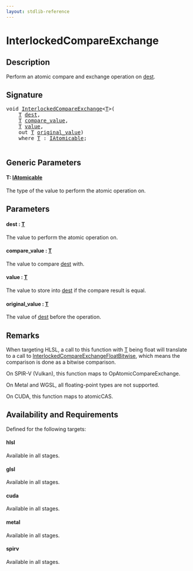 ```yaml
---
layout: stdlib-reference
---
```


# InterlockedCompareExchange

## Description

Perform an atomic compare and exchange operation on <span class='code'><a href="interlockedcompareexchange-0bi.html#decl-dest" class="code_param">dest</a></span>.



## Signature 

<pre>
<span class="code_keyword">void</span> <a href="interlockedcompareexchange-0bi.html">InterlockedCompareExchange</a>&lt;<a href="interlockedcompareexchange-0bi.html#typeparam-T" class="code_type">T</a>&gt;(
    <a href="interlockedcompareexchange-0bi.html#typeparam-T" class="code_type">T</a> <a href="interlockedcompareexchange-0bi.html#decl-dest" class="code_param">dest</a>,
    <a href="interlockedcompareexchange-0bi.html#typeparam-T" class="code_type">T</a> <a href="interlockedcompareexchange-0bi.html#decl-compare_value" class="code_param">compare_value</a>,
    <a href="interlockedcompareexchange-0bi.html#typeparam-T" class="code_type">T</a> <a href="interlockedcompareexchange-0bi.html#decl-value" class="code_param">value</a>,
    <span class="code_keyword">out</span> <a href="interlockedcompareexchange-0bi.html#typeparam-T" class="code_type">T</a> <a href="interlockedcompareexchange-0bi.html#decl-original_value" class="code_param">original_value</a>)
    <span class='code_keyword'>where</span> <a href="interlockedcompareexchange-0bi.html#typeparam-T" class="code_type">T</a> : <a href="index.html" class="code_type">IAtomicable</a>;

</pre>

## Generic Parameters

####  <a id="typeparam-T"></a>T: [IAtomicable](../interfaces/iatomicable-01/index)
The type of the value to perform the atomic operation on.


## Parameters

####  <a id="decl-dest"></a>dest  : [T](interlockedcompareexchange-0bi#typeparam-T)
The value to perform the atomic operation on.

####  <a id="decl-compare_value"></a>compare\_value  : [T](interlockedcompareexchange-0bi#typeparam-T)
The value to compare <span class='code'><a href="interlockedcompareexchange-0bi.html#decl-dest" class="code_param">dest</a></span> with.

####  <a id="decl-value"></a>value  : [T](interlockedcompareexchange-0bi#typeparam-T)
The value to store into <span class='code'><a href="interlockedcompareexchange-0bi.html#decl-dest" class="code_param">dest</a></span> if the compare result is equal.

####  <a id="decl-original_value"></a>original\_value  : [T](interlockedcompareexchange-0bi#typeparam-T)
The value of <span class='code'><a href="interlockedcompareexchange-0bi.html#decl-dest" class="code_param">dest</a></span> before the operation.


## Remarks
When targeting HLSL, a call to this function with <span class='code'><a href="interlockedcompareexchange-0bi.html#typeparam-T" class="code_type">T</a></span> being <span class='code'><span class="code_keyword">float</span></span> will translate to a call to
<span class='code'><a href="interlockedcompareexchangefloatbitwise-0biqv.html">InterlockedCompareExchangeFloatBitwise</a></span>, which means the comparison is done as a bitwise comparison.

On SPIR-V (Vulkan), this function maps to <span class='code'>OpAtomicCompareExchange</span>.

On Metal and WGSL, all floating-point types are not supported.

On CUDA, this function maps to <span class='code'>atomicCAS</span>.


## Availability and Requirements

Defined for the following targets:

#### hlsl
Available in all stages.

#### glsl
Available in all stages.

#### cuda
Available in all stages.

#### metal
Available in all stages.

#### spirv
Available in all stages.



